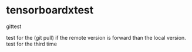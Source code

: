 # tensorboardxtest
gittest



test for the (git pull) if the remote version is forward than the local version.
test for the third time
